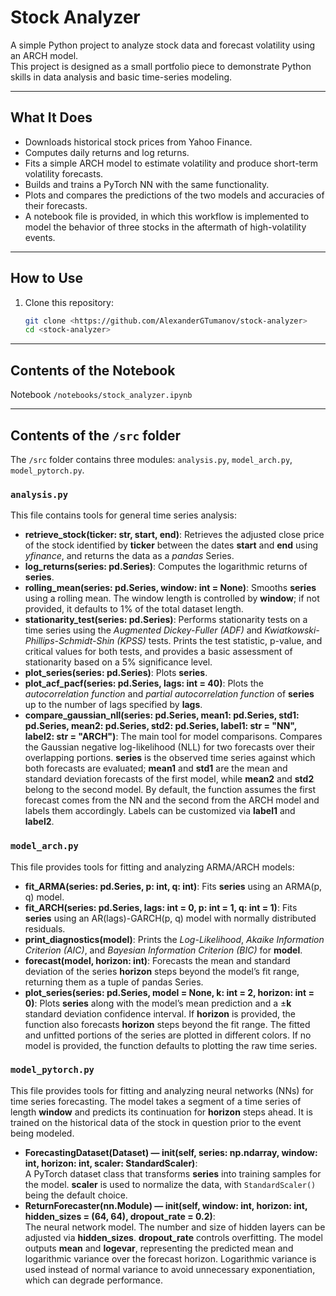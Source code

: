 # Stock Analyzer

A simple Python project to analyze stock data and forecast volatility using an ARCH model.  
This project is designed as a small portfolio piece to demonstrate Python skills in data analysis and basic time-series modeling.

---

## What It Does

- Downloads historical stock prices from Yahoo Finance.
- Computes daily returns and log returns.
- Fits a simple ARCH model to estimate volatility and produce short-term volatility forecasts.
- Builds and trains a PyTorch NN with the same functionality.
- Plots and compares the predictions of the two models and accuracies of their forecasts.
- A notebook file is provided, in which this workflow is implemented to model the behavior of three stocks in the aftermath of high-volatility events.

---

## How to Use

1. Clone this repository:
   ```bash
   git clone <https://github.com/AlexanderGTumanov/stock-analyzer>
   cd <stock-analyzer>

---

## Contents of the Notebook

Notebook `/notebooks/stock_analyzer.ipynb` 

---

## Contents of the `/src` folder

The `/src` folder contains three modules: `analysis.py`, `model_arch.py`, `model_pytorch.py`.

### `analysis.py`

This file contains tools for general time series analysis:

- **retrieve_stock(ticker: str, start, end)**:
  Retrieves the adjusted close price of the stock identified by **ticker** between the dates **start** and **end** using *yfinance*, and returns the data as a *pandas* Series.
- **log_returns(series: pd.Series)**:
  Computes the logarithmic returns of **series**.
- **rolling_mean(series: pd.Series, window: int = None)**:
  Smooths **series** using a rolling mean. The window length is controlled by **window**; if not provided, it defaults to 1% of the total dataset length.
- **stationarity_test(series: pd.Series)**:
  Performs stationarity tests on a time series using the *Augmented Dickey-Fuller (ADF)* and *Kwiatkowski-Phillips-Schmidt-Shin (KPSS)* tests. Prints the test statistic, p-value, and critical values for both tests, and provides a basic assessment of stationarity based on a 5% significance level.
- **plot_series(series: pd.Series)**:
  Plots **series**.
- **plot_acf_pacf(series: pd.Series, lags: int = 40)**:
  Plots the *autocorrelation function* and *partial autocorrelation function* of **series** up to the number of lags specified by **lags**.
- **compare_gaussian_nll(series: pd.Series, mean1: pd.Series, std1: pd.Series, mean2: pd.Series, std2: pd.Series, label1: str = "NN", label2: str = "ARCH")**:
  The main tool for model comparisons. Compares the Gaussian negative log-likelihood (NLL) for two forecasts over their overlapping portions. **series** is the observed time series against which both forecasts are evaluated; **mean1** and **std1** are the mean and standard deviation forecasts of the first model, while **mean2** and **std2** belong to the second model. By default, the function assumes the first forecast comes from the NN and the second from the ARCH model and labels them accordingly. Labels can be customized via **label1** and **label2**.

### `model_arch.py`

This file provides tools for fitting and analyzing ARMA/ARCH models:

- **fit_ARMA(series: pd.Series, p: int, q: int)**:
  Fits **series** using an ARMA(p, q) model.
- **fit_ARCH(series: pd.Series, lags: int = 0, p: int = 1, q: int = 1)**:
  Fits **series** using an AR(lags)-GARCH(p, q) model with normally distributed residuals.
- **print_diagnostics(model)**:
  Prints the *Log-Likelihood*, *Akaike Information Criterion (AIC)*, and *Bayesian Information Criterion (BIC)* for **model**.
- **forecast(model, horizon: int)**:
  Forecasts the mean and standard deviation of the series **horizon** steps beyond the model’s fit range, returning them as a tuple of pandas Series.
- **plot_series(series: pd.Series, model = None, k: int = 2, horizon: int = 0)**:
  Plots **series** along with the model’s mean prediction and a ±**k** standard deviation confidence interval. If **horizon** is provided, the function also forecasts **horizon** steps beyond the fit range. The fitted and unfitted portions of the series are plotted in different colors. If no model is provided, the function defaults to plotting the raw time series.

### `model_pytorch.py`

This file provides tools for fitting and analyzing neural networks (NNs) for time series forecasting. The model takes a segment of a time series of length **window** and predicts its continuation for **horizon** steps ahead. It is trained on the historical data of the stock in question prior to the event being modeled.

- **ForecastingDataset(Dataset) — __init__(self, series: np.ndarray, window: int, horizon: int, scaler: StandardScaler)**:  
  A PyTorch dataset class that transforms **series** into training samples for the model. **scaler** is used to normalize the data, with `StandardScaler()` being the default choice.
- **ReturnForecaster(nn.Module) — __init__(self, window: int, horizon: int, hidden_sizes = (64, 64), dropout_rate = 0.2)**:  
  The neural network model. The number and size of hidden layers can be adjusted via **hidden_sizes**. **dropout_rate** controls overfitting. The model outputs **mean** and **logevar**, representing the predicted mean and logarithmic variance over the forecast horizon. Logarithmic variance is used instead of normal variance to avoid unnecessary exponentiation, which can degrade performance.
